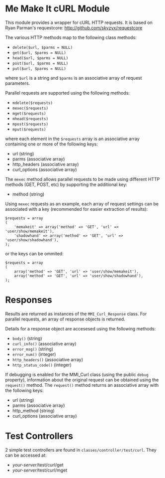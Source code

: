 # Me Make It cURL Module

This module provides a wrapper for cURL HTTP requests.  It is based on
Ryan Parman's requestcore: <http://github.com/skyzyx/requestcore>

The various HTTP methods map to the following class methods:

* `delete($url, $parms = NULL)`
* `get($url, $parms = NULL)`
* `head($url, $parms = NULL)`
* `post($url, $parms = NULL)`
* `put($url, $parms = NULL)`

where `$url` is a string and `$parms` is an associative array of request parameters.

Parallel requests are supported using the following methods:

* `mdelete($requests)`
* `mexec($requests)`
* `mget($requests)`
* `mhead($requests)`
* `mpost($requests)`
* `mput($requests)`

where each element in the `$requests` array is an associative array containing
one or more of the following keys:

* url (string)
* parms (associative array)
* http_headers (associative array)
* curl_options (associative array)

The `mexec` method allows parallel requests to be made using different HTTP
methods (GET, POST, etc) by supporting the additional key:

* method (string)

Using `mexec` requests as an example, each array of request settings can be
associated with a key (recommended for easier extraction of results):

	$requests = array
	(
		'memakeit' => array('method' => 'GET', 'url' => 'user/show/memakeit'),
		'shadowhand' => array('method' => 'GET', 'url' => 'user/show/shadowhand'),
	);

or the keys can be ommited:

	$requests = array
	(
		array('method' => 'GET', 'url' => 'user/show/memakeit'),
		array('method' => 'GET', 'url' => 'user/show/shadowhand'),
	);


# Responses
Results are returned as instances of the `MMI_Curl_Response` class.  For parallel
requests, an array of response objects is returned.

Details for a response object are accesesed using the following methods:

* `body()` (string)
* `curl_info()` (associative array)
* `error_msg()` (string)
* `error_num()` (integer)
* `http_headers()` (associative array)
* `http_status_code()` (integer)

If debugging is enabled for the MMI_Curl class (using the public `debug` property),
information about the original request can be obtained using the `request()` method.
The `request()` method returns an associative array with the following keys:

* url (string)
* parms (associative array)
* http_method (string)
* curl_options (associative array)


# Test Controllers
2 simple test controllers are found in `classes/controller/test/curl`.  They can be accessed at:

* _your-server_/test/curl/get
* _your-server_/test/curl/mget
